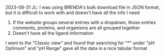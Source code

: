 2023-08-31 JL:
I was using BRENDA's bulk download file in JSON format, but it is difficult to work with and doesn't have all the info I need
1. If the website groups several entries with a dropdown, those entries comments, proteins, and organisms are all grouped together
2. Doesn't have all the ligand information

I went to the "Classic view" and found that searching for "*" under "pH Optimum" and "pH Range" gave all the data in a nice tabular format

